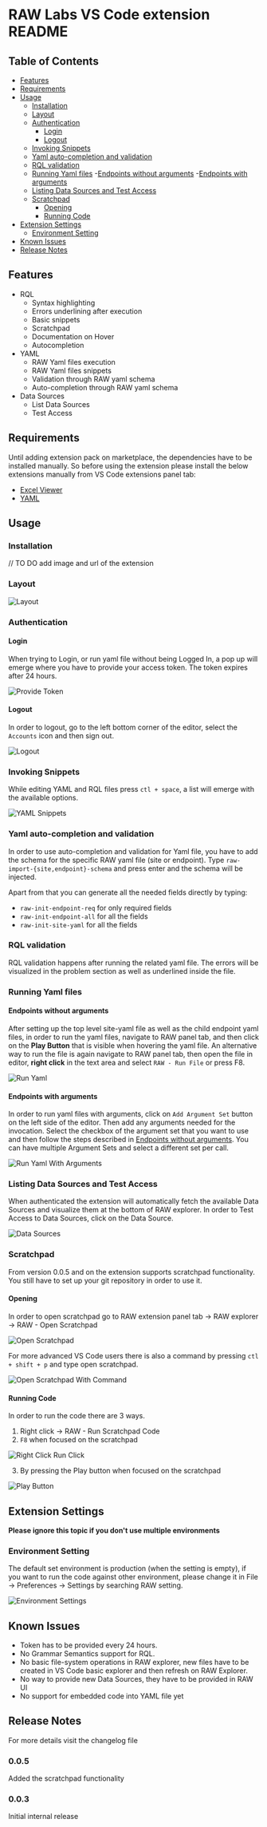 # RAW Labs VS Code extension README

## Table of Contents
- [Features](#features)
- [Requirements](#requirements)
- [Usage](#usage)
	- [Installation](#installation)
	- [Layout](#layout)
	- [Authentication](#authentication)
		- [Login](#Login)
		- [Logout](#logout)
	- [Invoking Snippets](#invoking-snippets)
	- [Yaml auto-completion and validation](#yaml-auto-completion-and-validation)
	- [RQL validation](#rql-validation)
	- [Running Yaml files](#running-yaml-files)
		-[Endpoints without arguments](#endpoints-without-arguments)
		-[Endpoints with arguments](#endpoints-with-arguments)
	- [Listing Data Sources and Test Access](#listing-data-sources-and-test-access)
	- [Scratchpad](#scratchpad)
		- [Opening](#opening)
		- [Running Code](#running-code)
- [Extension Settings](#extension-settings)
	- [Environment Setting](#environment-setting)
- [Known Issues](#known-issues)
- [Release Notes](#release-notes)


## Features
- RQL
	- Syntax highlighting
	- Errors underlining after execution
	- Basic snippets
	- Scratchpad
	- Documentation on Hover
	- Autocompletion
- YAML
	- RAW Yaml files execution
	- RAW Yaml files snippets
	- Validation through RAW yaml schema
	- Auto-completion through RAW yaml schema
- Data Sources
	- List Data Sources
	- Test Access
  

## Requirements

Until adding extension pack on marketplace, the dependencies have to be installed manually. So before using the extension please install the below extensions manually from VS Code extensions panel tab:

- [Excel Viewer](https://marketplace.visualstudio.com/items?itemName=GrapeCity.gc-excelviewer)
- [YAML](https://marketplace.visualstudio.com/items?itemName=redhat.vscode-yaml)

## Usage

### Installation

// TO DO add image and url of the extension

### Layout

![Layout](https://raw.githubusercontent.com/raw-labs/vscode/main/images/extension-layout.png)

### Authentication

#### Login

When trying to Login, or run yaml file without being Logged In, a pop up will emerge where you have to provide your access token. The token expires after 24 hours.

![Provide Token](https://raw.githubusercontent.com/raw-labs/vscode/main/images/provide-token.png)

#### Logout
In order to logout, go to the left bottom corner of the editor, select the `Accounts` icon and then sign out.

![Logout](https://raw.githubusercontent.com/raw-labs/vscode/main/images/logout.png)

### Invoking Snippets
While editing YAML and RQL files press `ctl + space`, a list will emerge with the available options.

![YAML Snippets](https://raw.githubusercontent.com/raw-labs/vscode/main/images/yaml-snipets.png)

### Yaml auto-completion and validation
In order to use auto-completion and validation for Yaml file, you have to add the schema for the specific RAW yaml file (site or endpoint). Type `raw-import-{site,endpoint}-schema` and press enter and the schema will be injected.

Apart from that you can generate all the needed fields directly by typing:
- `raw-init-endpoint-req` for only required fields
- `raw-init-endpoint-all` for all the fields
- `raw-init-site-yaml` for all the fields

### RQL validation
RQL validation happens after running the related yaml file. The errors will be visualized in the problem section as well as underlined inside the file.

### Running Yaml files

#### Endpoints without arguments
After setting up the top level site-yaml file as well as the child endpoint yaml files, in order to run the yaml files, navigate to RAW panel tab, and then click on the **Play Button** that is visible when hovering the yaml file. An alternative way to run the file is again navigate to RAW panel tab, then open the file in editor, **right click** in the text area and select `RAW - Run File` or press F8.

![Run Yaml](https://raw.githubusercontent.com/raw-labs/vscode/main/images/run-yaml.png)

#### Endpoints with arguments
In order to run yaml files with arguments, click on `Add Argument Set` button on the left side of the editor. Then add any arguments needed for the invocation. Select the checkbox of the argument set that you want to use and then follow the steps described in [Endpoints without arguments](#endpoints-without-arguments). You can have multiple Argument Sets and select a different set per call.

![Run Yaml With Arguments](https://raw.githubusercontent.com/raw-labs/vscode/main/images/arguments.png)

### Listing Data Sources and Test Access
When authenticated the extension will automatically fetch the available Data Sources and visualize them at the bottom of RAW explorer. In order to Test Access to Data Sources, click on the Data Source.

![Data Sources](https://raw.githubusercontent.com/raw-labs/vscode/main/images/data-sources.png)

### Scratchpad
From version 0.0.5 and on the extension supports scratchpad functionality. You still have to set up your git repository in order to use it.

#### Opening
In order to open scratchpad go to RAW extension panel tab -> RAW explorer -> RAW - Open Scratchpad

![Open Scratchpad](https://raw.githubusercontent.com/raw-labs/vscode/main/images/scratchpad-open.png)


For more advanced VS Code users there is also a command by pressing `ctl + shift + p` and type open scratchpad.

![Open Scratchpad With Command](https://raw.githubusercontent.com/raw-labs/vscode/main/images/scratchpad-with-command.png)

#### Running Code
In order to run the code there are 3 ways.
1. Right click -> RAW - Run Scratchpad Code
2. `F8` when focused on the scratchpad

![Right Click Run Click](https://raw.githubusercontent.com/raw-labs/vscode/main/images/scratchpad-right-click.png)

3. By pressing the Play button  when focused on the scratchpad

![Play Button](https://raw.githubusercontent.com/raw-labs/vscode/main/images/scratchpad-play.png)

## Extension Settings
**Please ignore this topic if you don't use multiple environments**

### Environment Setting
The default set environment is production (when the setting is empty), if you want to run the code against other environment, please change it in File -> Preferences -> Settings by searching RAW setting.

![Environment Settings](https://raw.githubusercontent.com/raw-labs/vscode/main/images/env-setting.png)
  

## Known Issues

- Token has to be provided every 24 hours.
- No Grammar Semantics support for RQL.
- No basic file-system operations in RAW explorer, new files have to be created in VS Code basic explorer and then refresh on RAW Explorer.
- No way to provide new Data Sources, they have to be provided in RAW UI
- No support for embedded code into YAML file yet  

## Release Notes

For more details visit the changelog file

### 0.0.5
Added the scratchpad functionality

### 0.0.3
Initial internal release